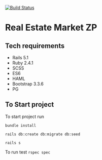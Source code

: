 [![Build Status](https://travis-ci.org/SergeyKolenko/rem_zp.svg?branch=develop)](https://travis-ci.org/SergeyKolenko/rem_zp)

# Real Estate Market ZP

## Tech requirements
 - Rails 5.1
 - Ruby 2.4.1
 - SCSS
 - ES6
 - HAML
 - Bootstrap 3.3.6
 - PG

## To Start project
To start project run

`bundle install`

`rails db:create db:migrate db:seed`

`rails s`

To run test `rspec spec`
